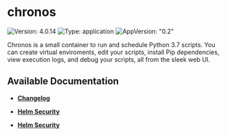 # chronos

![Version: 4.0.14](https://img.shields.io/badge/Version-4.0.14-informational?style=flat-square) ![Type: application](https://img.shields.io/badge/Type-application-informational?style=flat-square) ![AppVersion: "0.2"](https://img.shields.io/badge/AppVersion-"0.2"-informational?style=flat-square)

Chronos is a small container to run and schedule Python 3.7 scripts. You can create virtual enviroments, edit your scripts, install Pip dependencies, view execution logs, and debug your scripts, all from the sleek web UI.

## Available Documentation

- [**Changelog**](CHANGELOG)

- [**Helm Security**](container-security)

- [**Helm Security**](helm-security)

